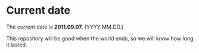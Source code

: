 # Current date

The current date is **2011.09.07.** (YYYY.MM.DD.)

This repository will be good when the world ends, so we will know how long it lasted.